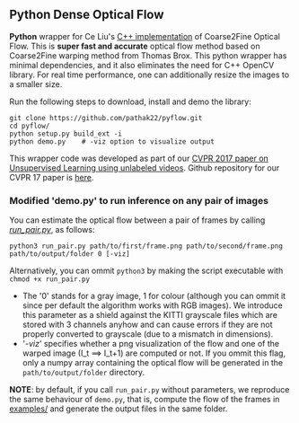## Python Dense Optical Flow

**Python** wrapper for Ce Liu's [C++ implementation](https://people.csail.mit.edu/celiu/OpticalFlow/) of Coarse2Fine Optical Flow. This is **super fast and accurate** optical flow method based on Coarse2Fine warping method from Thomas Brox. This python wrapper has minimal dependencies, and it also eliminates the need for C++ OpenCV library. For real time performance, one can additionally resize the images to a smaller size.

Run the following steps to download, install and demo the library:
  ```Shell
  git clone https://github.com/pathak22/pyflow.git
  cd pyflow/
  python setup.py build_ext -i
  python demo.py    # -viz option to visualize output
  ```

This wrapper code was developed as part of our [CVPR 2017 paper on Unsupervised Learning using unlabeled videos](http://cs.berkeley.edu/~pathak/unsupervised_video/). Github repository for our CVPR 17 paper is [here](https://github.com/pathak22/unsupervised-video).

### Modified 'demo.py' to run inference on any pair of images
You can estimate the optical flow between a pair of frames by calling [*run_pair.py*](run_pair.py), as follows:
```Shell
python3 run_pair.py path/to/first/frame.png path/to/second/frame.png path/to/output/folder 0 [-viz]
```
Alternatively, you can ommit `python3` by making the script executable with `chmod +x run_pair.py`
* The '0' stands for a gray image, 1 for colour (although you can ommit it since per default the algorithm works with RGB images). We introduce this parameter as a shield against the KITTI grayscale files which are stored with 3 channels anyhow and can cause errors if they are not properly converted to grayscale (due to a mismatch in dimensions).
* '*-viz*' specifies whether a png visualization of the flow and one of the warped image (I_t ==> I_t+1) are computed or not. If you ommit this flag, only a numpy array containing the optical flow will be generated in the `path/to/output/folder` directory.

**NOTE**: by default, if you call `run_pair.py` without parameters, we reproduce the same behaviour of `demo.py`, that is, compute the flow of the frames in [examples/](examples) and generate the output files in the same folder. 
